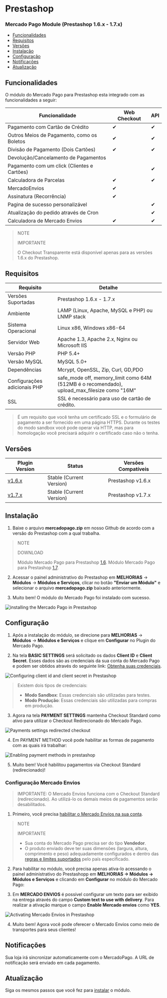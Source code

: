 # Prestashop


### Mercado Pago Module (Prestashop 1.6.x - 1.7.x)

* [Funcionalidades](#bookmark_Funcionalidades)
* [Requisitos](#bookmark_Requisitos)
* [Versões](#bookmark_Versões)
* [Instalação](#bookmark_Instalação)
* [Configuração](#bookmark_Configuração)
* [Notificações](#bookmark_Notificações)
* [Atualização](#bookmark_Atualização)


## Funcionalidades

O módulo do Mercado Pago para Prestashop esta integrado com as funcionalidades a seguir:

| Funcionalidade                               	| Web Checkout    	| API                   |
|-----------------------------------------------|-------------------|-----------------------|
| Pagamento com Cartão de Crédito             	| ✔               	| ✔                     |
| Outros Meios de Pagamento, como os Boletos    | ✔               	| ✔                     |
| Divisão de Pagamento (Dois Cartões)           | ✔               	| ✔                     |
| Devolução/Cancelamento de Pagamentos          |                 	|                       |
| Pagamento com um click (Clientes e Cartões) 	|                 	| ✔                     |
| Calculadora de Parcelas                     	| ✔               	| ✔                     |
| MercadoEnvios                               	| ✔               	|                       |
| Assinatura (Recorrência)                    	| ✔               	|                       |
| Pagina de sucesso personalizável            	|                 	| ✔                     |
| Atualização do pedido através de Cron       	|                 	| ✔                     |
| Calculadora de Mercado Envios               	| ✔               	| ✔                     |


> NOTE
>
> IMPORTANTE
>
> O Checkout Transparente está disponível apenas para as versões 1.6.x do Prestashop.


## Requisitos

| Requisito                    | Detalhe                                                                                      |
|------------------------------|----------------------------------------------------------------------------------------------|
| Versões Suportadas           | Prestashop 1.6.x - 1.7.x                                                                     |
| Ambiente                     | LAMP (Linux, Apache, MySQL e PHP) ou LNMP stack                                              |
| Sistema Operacional          | Linux x86, Windows x86-64                                                                    |
| Servidor Web                 | Apache 1.3, Apache 2.x, Nginx ou Microsoft IIS                                               |
| Versão PHP                   | PHP 5.4+                                                                                     |
| Versão MySQL                 | MySQL 5.0+                                                                                   |
| Dependências                 | Mcrypt, OpenSSL, Zip, Curl, GD,PDO                                                           |
| Configurações adicionais PHP | safe_mode off, memory_limit como 64M (512MB é o recomendado), upload_max_filesize como "16M" |
| SSL                          | SSL é necessário para uso de cartão de crédito.                                              |

>É um requisito que você tenha um certificado SSL e o formulário de pagamento a ser fornecido em uma página HTTPS. Durante os testes do modo sandbox você pode operar via HTTP, mas para homologação você precisará adquirir o certificado caso não o tenha.


## Versões

| Plugin Version                                              | Status                   | Versões Compatíveis |
|-------------------------------------------------------------|--------------------------|---------------------|
| [v1.6.x](https://github.com/mercadopago/cart-prestashop-6/) | Stable (Current Version) | Prestashop v1.6.x   |
| [v1.7.x](https://github.com/mercadopago/cart-prestashop-7/) | Stable (Current Version) | Prestashop v1.7.x   |

  
## Instalação

1. Baixe o arquivo **mercadopago.zip** em nosso Github de acordo com a versão do Prestashop com a qual trabalha.

> NOTE
>
> DOWNLOAD
>
> Módulo Mercado Pago para Prestashop [1.6](https://github.com/mercadopago/cart-prestashop-6/blob/master/mercadopago.zip).
> Módulo Mercado Pago para Prestashop [1.7](https://github.com/mercadopago/cart-prestashop-7/blob/master/mercadopago.zip).

2. Acessar o painel administrativo do Prestashop em **MELHORIAS** -> **Módulos** -> **Módulos e Serviços**, clicar no botão **"Enviar um Módulo"** e selecionar o arquivo **mercadopago.zip** baixado anteriormente.

3. Muito bem! O módulo do Mercado Pago foi instalado com sucesso.

![installing the Mercado Pago in Prestashop](/images/prestashop_select_mp_file.gif)


## Configuração

1. Após a instalação do módulo, se direcione para **MELHORIAS** -> **Módulos** -> **Módulos e Serviços** e clique em **Configurar** no Plugin do Mercado Pago.

2. Na tela **BASIC SETTINGS** será solicitado os dados **Client ID** e **Client Secret**. Esses dados são as credenciais da sua conta do Mercado Pago e podem ser obtidos através do seguinte link: [Obtenha suas credenciais](https://www.mercadopago.com/mlb/account/credentials?type=basic).

![Configuring client id and client secret in Prestashop](/images/prestashop_credentials_configuration.gif)

> Existem dois tipos de credenciais:
> * **Modo Sandbox**: Essas credenciais são utilizadas para testes.
> * **Modo Produção**: Essas credenciais são utilizadas para compras em produção.

3. Agora na tela **PAYMENT SETTINGS** mantenha Checkout Standard como ativo para utilizar o Checkout Redirecionado do Mercado Pago.

![Payments settings redirected checkout](/images/prestashop_checkout_standard.png)

4. Em PAYMENT METHOD você pode habilitar as formas de pagamento com as quais irá trabalhar:

![Enabling payment methods in prestashop](/images/prestashop_payment_method.png)

5. Muito bem! Você habilitou pagamentos via Checkout Standard (redirecionado)!

### Configuração Mercado Envios

> IMPORTANTE: O Mercado Envios funciona com o Checkout Standard (redirecionado). Ao utilizá-lo os demais meios de pagamentos serão desabilitados.

1. Primeiro, você precisa [habilitar o Mercado Envios na sua conta](http://shipping.mercadopago.com.ar/optin/doOptin). 

> NOTE
>
> IMPORTANTE
>
> * Sua conta do Mercado Pago precisa ser do tipo **Vendedor**.
> * O produto enviado deve ter suas dimensões (largura, altura, comprimento e peso) adequadamente configurados e dentro das [regras e limites suportados](https://www.correios.com.br/a-a-z/limites-de-dimensoes-e-peso) pelo país especificado.

2. Para habilitar no módulo, você precisa apenas ativa-lo acessando o painel administrativo do Prestashopp em **MELHORIAS -> Módulos -> Módulos e Serviços** e clicando em **Configurar** no módulo do Mercado Pago:

3. Em **MERCADO ENVIOS** é possível configurar um texto para ser exibido na entrega através do campo **Custom text to use with delivery**. Para realizar a ativação marque o campo **Enable Mercado envios** como **YES**.

![Activating Mercado Envios in Prestashop](/images/prestashop_mercado_envios.png)

4. Muito bem! Agora você pode oferecer o Mercado Envios como meio de transportes para seus clientes!


## Notificações

Sua loja irá sincronizar automaticamente com o MercadoPago. A URL de notificação será enviado em cada pagamento.


## Atualização

Siga os mesmos passos que você fez para [instalar](#instalação) o módulo.
